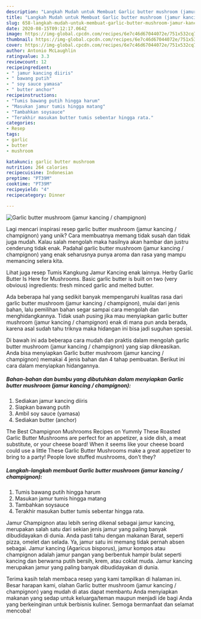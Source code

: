 ```yaml
---
description: "Langkah Mudah untuk Membuat Garlic butter mushroom (jamur kancing / champignon) yang Menggugah Selera"
title: "Langkah Mudah untuk Membuat Garlic butter mushroom (jamur kancing / champignon) yang Menggugah Selera"
slug: 658-langkah-mudah-untuk-membuat-garlic-butter-mushroom-jamur-kancing-champignon-yang-menggugah-selera
date: 2020-08-15T09:12:17.064Z
image: https://img-global.cpcdn.com/recipes/6e7c46d67044072e/751x532cq70/garlic-butter-mushroom-jamur-kancing-champignon-foto-resep-utama.jpg
thumbnail: https://img-global.cpcdn.com/recipes/6e7c46d67044072e/751x532cq70/garlic-butter-mushroom-jamur-kancing-champignon-foto-resep-utama.jpg
cover: https://img-global.cpcdn.com/recipes/6e7c46d67044072e/751x532cq70/garlic-butter-mushroom-jamur-kancing-champignon-foto-resep-utama.jpg
author: Antonio McLaughlin
ratingvalue: 3.3
reviewcount: 12
recipeingredient:
- " jamur kancing diiris"
- " bawang putih"
- " soy sauce yamasa"
- " butter anchor"
recipeinstructions:
- "Tumis bawang putih hingga harum"
- "Masukan jamur tumis hingga matang"
- "Tambahkan soysauce"
- "Terakhir masukan butter tumis sebentar hingga rata."
categories:
- Resep
tags:
- garlic
- butter
- mushroom

katakunci: garlic butter mushroom 
nutrition: 264 calories
recipecuisine: Indonesian
preptime: "PT39M"
cooktime: "PT39M"
recipeyield: "4"
recipecategory: Dinner

---
```



![Garlic butter mushroom (jamur kancing / champignon)](https://img-global.cpcdn.com/recipes/6e7c46d67044072e/751x532cq70/garlic-butter-mushroom-jamur-kancing-champignon-foto-resep-utama.jpg)

Lagi mencari inspirasi resep garlic butter mushroom (jamur kancing / champignon) yang unik? Cara membuatnya memang tidak susah dan tidak juga mudah. Kalau salah mengolah maka hasilnya akan hambar dan justru cenderung tidak enak. Padahal garlic butter mushroom (jamur kancing / champignon) yang enak seharusnya punya aroma dan rasa yang mampu memancing selera kita.

Lihat juga resep Tumis Kangkung Jamur Kancing enak lainnya. Herby Garlic Butter Is Here for Mushrooms. Basic garlic butter is built on two (very obvious) ingredients: fresh minced garlic and melted butter.

Ada beberapa hal yang sedikit banyak mempengaruhi kualitas rasa dari garlic butter mushroom (jamur kancing / champignon), mulai dari jenis bahan, lalu pemilihan bahan segar sampai cara mengolah dan menghidangkannya. Tidak usah pusing jika mau menyiapkan garlic butter mushroom (jamur kancing / champignon) enak di mana pun anda berada, karena asal sudah tahu triknya maka hidangan ini bisa jadi suguhan spesial.


Di bawah ini ada beberapa cara mudah dan praktis dalam mengolah garlic butter mushroom (jamur kancing / champignon) yang siap dikreasikan. Anda bisa menyiapkan Garlic butter mushroom (jamur kancing / champignon) memakai 4 jenis bahan dan 4 tahap pembuatan. Berikut ini cara dalam menyiapkan hidangannya.

<!--inarticleads1-->

##### Bahan-bahan dan bumbu yang dibutuhkan dalam menyiapkan Garlic butter mushroom (jamur kancing / champignon):

1. Sediakan  jamur kancing diiris
1. Siapkan  bawang putih
1. Ambil  soy sauce (yamasa)
1. Sediakan  butter (anchor)


The Best Champignon Mushrooms Recipes on Yummly These Roasted Garlic Butter Mushrooms are perfect for an appetizer, a side dish, a meat substitute, or your cheese board! When it seems like your cheese board could use a little These Garlic Butter Mushrooms make a great appetizer to bring to a party! People love stuffed mushrooms, don&#39;t they? 

<!--inarticleads2-->

##### Langkah-langkah membuat Garlic butter mushroom (jamur kancing / champignon):

1. Tumis bawang putih hingga harum
1. Masukan jamur tumis hingga matang
1. Tambahkan soysauce
1. Terakhir masukan butter tumis sebentar hingga rata.


Jamur Champignon atau lebih sering dikenal sebagai jamur kancing, merupakan salah satu dari sekian jenis jamur yang paling banyak dibudidayakan di dunia. Anda pasti tahu dengan makanan Barat, seperti pizza, omelet dan selada. Ya, jamur satu ini memang tidak pernah absen sebagai. Jamur kancing (Agaricus bisporus), jamur kompos atau champignon adalah jamur pangan yang berbentuk hampir bulat seperti kancing dan berwarna putih bersih, krem, atau coklat muda. Jamur kancing merupakan jamur yang paling banyak dibudidayakan di dunia. 

Terima kasih telah membaca resep yang kami tampilkan di halaman ini. Besar harapan kami, olahan Garlic butter mushroom (jamur kancing / champignon) yang mudah di atas dapat membantu Anda menyiapkan makanan yang sedap untuk keluarga/teman maupun menjadi ide bagi Anda yang berkeinginan untuk berbisnis kuliner. Semoga bermanfaat dan selamat mencoba!
